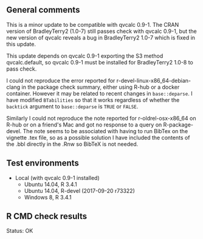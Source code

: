 ## General comments

This is a minor update to be compatible with qvcalc 0.9-1. The CRAN version of 
BradleyTerry2 (1.0-7) still passes check with qvcalc 0.9-1, but the new version
of qvcalc reveals a bug in BradleyTerry2 1.0-7 which is fixed in this update.

This update depends on qvcalc 0.9-1 exporting the S3 method qvcalc.default, so
qvcalc 0.9-1 must be installed for BradleyTerry2 1.0-8 to pass check.

I could not reproduce the error reported for r-devel-linux-x86_64-debian-clang
in the package check summary, either using R-hub or a docker container. However
it may be related to recent changes in `base::deparse`. I have modified 
`BTabilities` so that it works regardless of whether the `backtick` argument
to `base::deparse` is `TRUE` or `FALSE`.

Similarly I could not reproduce the note reported for r-oldrel-osx-x86_64 on 
R-hub or on a friend's Mac and got no response to a query on R-package-devel. 
The note seems to be associated with having to run BibTex on the vignette .tex 
file, so as a possible solution I have included the contents of the .bbl 
directly in the .Rnw so BibTeX is not needed.

## Test environments

* Local (with qvcalc 0.9-1 installed)
    * Ubuntu 14.04, R 3.4.1
    * Ubuntu 14.04, R-devel (2017-09-20 r73322)
    * Windows 8, R 3.4.1
    
## R CMD check results

Status: OK
